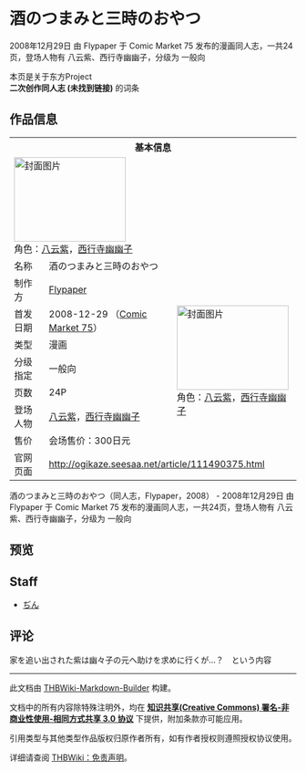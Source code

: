 # 酒のつまみと三時のおやつ

<!-- source html: G:\repos\THBWiki-Markdown-Builder\THBWikiMarkdown\Temp\main\a\a2\ns0%3A%E9%85%92%E3%81%AE%E3%81%A4%E3%81%BE%E3%81%BF%E3%81%A8%E4%B8%89%E6%99%82%E3%81%AE%E3%81%8A%E3%82%84%E3%81%A4.html -->

2008年12月29日 由 Flypaper 于 Comic Market 75 发布的漫画同人志，一共24页，登场人物有 八云紫、西行寺幽幽子，分级为 一般向

本页是关于东方Project  
 **二次创作同人志 (未找到链接)** 的词条

## 作品信息

<table><tbody><tr><th colspan="3">基本信息</th></tr><tr><td class="cover-artwork-mobile" colspan="2"><a href="./文件-酒のつまみと三時のおやつ封面.jpg.md" class="image" title="封面图片"><img alt="封面图片" src="https://upload.thwiki.cc/thumb/3/37/%E9%85%92%E3%81%AE%E3%81%A4%E3%81%BE%E3%81%BF%E3%81%A8%E4%B8%89%E6%99%82%E3%81%AE%E3%81%8A%E3%82%84%E3%81%A4%E5%B0%81%E9%9D%A2.jpg/196px-%E9%85%92%E3%81%AE%E3%81%A4%E3%81%BE%E3%81%BF%E3%81%A8%E4%B8%89%E6%99%82%E3%81%AE%E3%81%8A%E3%82%84%E3%81%A4%E5%B0%81%E9%9D%A2.jpg" decoding="async" loading="lazy" width="196" height="148" srcset="https://upload.thwiki.cc/thumb/3/37/%E9%85%92%E3%81%AE%E3%81%A4%E3%81%BE%E3%81%BF%E3%81%A8%E4%B8%89%E6%99%82%E3%81%AE%E3%81%8A%E3%82%84%E3%81%A4%E5%B0%81%E9%9D%A2.jpg/294px-%E9%85%92%E3%81%AE%E3%81%A4%E3%81%BE%E3%81%BF%E3%81%A8%E4%B8%89%E6%99%82%E3%81%AE%E3%81%8A%E3%82%84%E3%81%A4%E5%B0%81%E9%9D%A2.jpg 1.5x, https://upload.thwiki.cc/thumb/3/37/%E9%85%92%E3%81%AE%E3%81%A4%E3%81%BE%E3%81%BF%E3%81%A8%E4%B8%89%E6%99%82%E3%81%AE%E3%81%8A%E3%82%84%E3%81%A4%E5%B0%81%E9%9D%A2.jpg/392px-%E9%85%92%E3%81%AE%E3%81%A4%E3%81%BE%E3%81%BF%E3%81%A8%E4%B8%89%E6%99%82%E3%81%AE%E3%81%8A%E3%82%84%E3%81%A4%E5%B0%81%E9%9D%A2.jpg 2x" data-file-width="815" data-file-height="615"></a><div class="cover-char">角色：<a href="./八云紫.md" title="八云紫">八云紫</a>，<a href="./西行寺幽幽子.md" title="西行寺幽幽子">西行寺幽幽子</a></div></td>
</tr><tr><td class="label">名称</td><td colspan="2"> 酒のつまみと三時のおやつ </td></tr><tr><td class="label">制作方</td><td><a href="./Flypaper.md" title="Flypaper">Flypaper</a></td><td class="cover-artwork" rowspan="7" style="min-width:196px;"><a href="./文件-酒のつまみと三時のおやつ封面.jpg.md" class="image" title="封面图片"><img alt="封面图片" src="https://upload.thwiki.cc/thumb/3/37/%E9%85%92%E3%81%AE%E3%81%A4%E3%81%BE%E3%81%BF%E3%81%A8%E4%B8%89%E6%99%82%E3%81%AE%E3%81%8A%E3%82%84%E3%81%A4%E5%B0%81%E9%9D%A2.jpg/196px-%E9%85%92%E3%81%AE%E3%81%A4%E3%81%BE%E3%81%BF%E3%81%A8%E4%B8%89%E6%99%82%E3%81%AE%E3%81%8A%E3%82%84%E3%81%A4%E5%B0%81%E9%9D%A2.jpg" decoding="async" loading="lazy" width="196" height="148" srcset="https://upload.thwiki.cc/thumb/3/37/%E9%85%92%E3%81%AE%E3%81%A4%E3%81%BE%E3%81%BF%E3%81%A8%E4%B8%89%E6%99%82%E3%81%AE%E3%81%8A%E3%82%84%E3%81%A4%E5%B0%81%E9%9D%A2.jpg/294px-%E9%85%92%E3%81%AE%E3%81%A4%E3%81%BE%E3%81%BF%E3%81%A8%E4%B8%89%E6%99%82%E3%81%AE%E3%81%8A%E3%82%84%E3%81%A4%E5%B0%81%E9%9D%A2.jpg 1.5x, https://upload.thwiki.cc/thumb/3/37/%E9%85%92%E3%81%AE%E3%81%A4%E3%81%BE%E3%81%BF%E3%81%A8%E4%B8%89%E6%99%82%E3%81%AE%E3%81%8A%E3%82%84%E3%81%A4%E5%B0%81%E9%9D%A2.jpg/392px-%E9%85%92%E3%81%AE%E3%81%A4%E3%81%BE%E3%81%BF%E3%81%A8%E4%B8%89%E6%99%82%E3%81%AE%E3%81%8A%E3%82%84%E3%81%A4%E5%B0%81%E9%9D%A2.jpg 2x" data-file-width="815" data-file-height="615"></a><div class="cover-char">角色：<a href="./八云紫.md" title="八云紫">八云紫</a>，<a href="./西行寺幽幽子.md" title="西行寺幽幽子">西行寺幽幽子</a></div></td>
</tr><tr><td class="label">首发日期</td><td>2008-12-29&#160;（<a href="/展会作品列表?e=Comic+Market%2375">Comic Market 75</a>）</td></tr><tr><td class="label">类型</td><td>漫画</td></tr><tr><td class="label">分级指定</td><td>一般向</td></tr><tr><td class="label">页数</td><td>24P</td></tr><tr><td class="label">登场人物</td><td><a href="./八云紫.md" title="八云紫">八云紫</a>，<a href="./西行寺幽幽子.md" title="西行寺幽幽子">西行寺幽幽子</a></td></tr><tr><td class="label">售价</td><td>会场售价：300日元</td></tr>
<tr><td class="label">官网页面</td><td colspan="2"><a rel="nofollow" class="external free" href="http://ogikaze.seesaa.net/article/111490375.html">http://ogikaze.seesaa.net/article/111490375.html</a></td></tr></tbody></table>

酒のつまみと三時のおやつ（同人志，Flypaper，2008） - 2008年12月29日 由 Flypaper 于 Comic Market 75 发布的漫画同人志，一共24页，登场人物有 八云紫、西行寺幽幽子，分级为 一般向

## 预览

## Staff
- [ぢん](./ぢん.md)


## 评论
  
家を追い出された紫は幽々子の元へ助けを求めに行くが…？　という内容
  
  
  

  





---

此文档由 [THBWiki-Markdown-Builder](https://github.com/Delsin-Yu/THBWiki-Markdown-Builder) 构建。

文档中的所有内容除特殊注明外，均在 [**知识共享(Creative Commons) 署名-非商业性使用-相同方式共享 3.0 协议**](https://creativecommons.org/licenses/by-sa/3.0/deed.zh-hans) 下提供，附加条款亦可能应用。

引用类型与其他类型作品版权归原作者所有，如有作者授权则遵照授权协议使用。

详细请查阅 [THBWiki：免责声明](https://thbwiki.cc/THBWiki:%E5%85%8D%E8%B4%A3%E5%A3%B0%E6%98%8E)。

